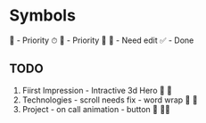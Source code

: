 # Symbols

📌 - Priority ⏱
💯 - Priority 💯
🥕 - Need edit
✅ - Done

## TODO

1. Fiirst Impression -  Intractive 3d Hero          🥕      📌
1. Technologies - scroll needs fix - word wrap      🥕      📌
2. Project -  on call animation - button            🥕      📌📌
